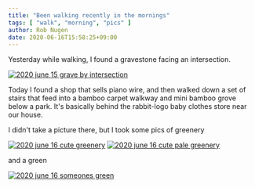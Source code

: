 ```yaml
---
title: "Been walking recently in the mornings"
tags: [ "walk", "morning", "pics" ]
author: Rob Nugen
date: 2020-06-16T15:58:25+09:00
---
```


Yesterday while walking, I found a gravestone facing an intersection.

[![2020 june 15 grave by intersection](//b.robnugen.com/journal/2020/thumbs/2020_june_15_grave_by_intersection.jpg)](//b.robnugen.com/journal/2020/2020_june_15_grave_by_intersection.jpg)

Today I found a shop that sells piano wire, and then walked down a set
of stairs that feed into a bamboo carpet walkway and mini bamboo grove
below a park.  It's basically behind the rabbit-logo baby clothes
store near our house.

I didn't take a picture there, but I took some pics of greenery

[![2020 june 16 cute greenery](//b.robnugen.com/journal/2020/thumbs/2020_june_16_cute_greenery.jpg)](//b.robnugen.com/journal/2020/2020_june_16_cute_greenery.jpg)
[![2020 june 16 cute pale greenery](//b.robnugen.com/journal/2020/thumbs/2020_june_16_cute_pale_greenery.jpg)](//b.robnugen.com/journal/2020/2020_june_16_cute_pale_greenery.jpg)

and a green

[![2020 june 16 someones green](//b.robnugen.com/journal/2020/thumbs/2020_june_16_someones_green.jpg)](//b.robnugen.com/journal/2020/2020_june_16_someones_green.jpg)
